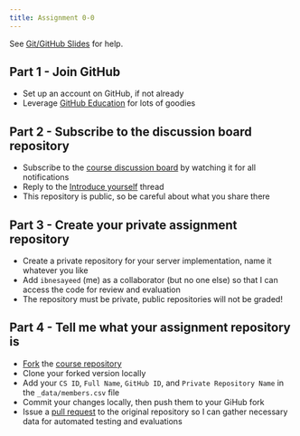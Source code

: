 ```yaml
---
title: Assignment 0-0
---
```


See [Git/GitHub Slides](/slides/lecture-02-github.pdf) for help.

## Part 1 - Join GitHub

* Set up an account on GitHub, if not already
* Leverage [GitHub Education](https://education.github.com/students) for lots of goodies

## Part 2 - Subscribe to the discussion board repository

* Subscribe to the [course discussion board](https://github.com/cs531-f22/cs531-f22.github.io/discussions) by watching it for all notifications
* Reply to the [Introduce yourself](https://github.com/cs531-f22/cs531-f22.github.io/discussions/1) thread
* This repository is public, so be careful about what you share there

## Part 3 - Create your private assignment repository

* Create a private repository for your server implementation, name it whatever you like
* Add `ibnesayeed` (me) as a collaborator (but no one else) so that I can access the code for review and evaluation
* The repository must be private, public repositories will not be graded!

## Part 4 - Tell me what your assignment repository is

* [Fork](https://help.github.com/en/articles/fork-a-repo) the [course repository](https://github.com/cs531-f19/cs531-f19.github.io)
* Clone your forked version locally
* Add your `CS ID`, `Full Name`, `GitHub ID`, and `Private Repository Name` in the `_data/members.csv` file
* Commit your changes locally, then push them to your GiHub fork
* Issue a [pull request](https://help.github.com/en/articles/about-pull-requests) to the original repository so I can gather necessary data for automated testing and evaluations
